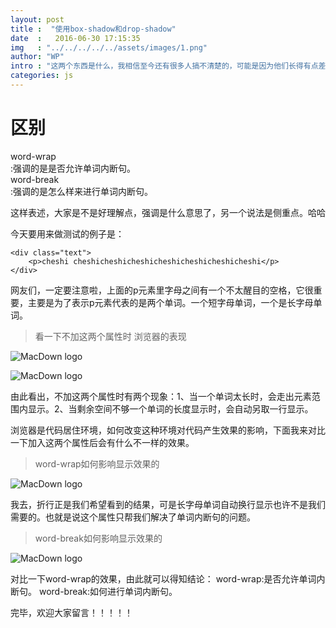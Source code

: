 ```yaml
---
layout: post
title :  "使用box-shadow和drop-shadow"
date  :   2016-06-30 17:15:35
img   : "../../../../../assets/images/1.png"
author: "WP"
intro : "这两个东西是什么，我相信至今还有很多人搞不清楚的，可能是因为他们长得有点差不多，更多有可能是平时工作中真真因为BUG而写上这个属性的机会太少，不管怎么样，这里让你彻底理解。"
categories: js
---
```





# 区别

<div class="error">word-wrap</div>:强调的是是否允许单词内断句。

<div class="error">word-break</div>:强调的是怎么样来进行单词内断句。

这样表述，大家是不是好理解点，强调是什么意思了，另一个说法是侧重点。哈哈

今天要用来做测试的例子是：

	<div class="text">
		<p>cheshi cheshicheshicheshicheshicheshicheshicheshi</p>
	</div>
	
网友们，一定要注意啦，上面的p元素里字母之间有一个不太醒目的空格，它很重要，主要是为了表示p元素代表的是两个单词。一个短字母单词，一个是长字母单词。

> 看一下不加这两个属性时 浏览器的表现

![MacDown logo](../../../../../assets/results/20160620/dd20160620.png)


![MacDown logo](../../../../../assets/results/20160620/cc20160620.png)

由此看出，不加这两个属性时有两个现象：1、当一个单词太长时，会走出元素范围内显示。2、当剩余空间不够一个单词的长度显示时，会自动另取一行显示。

浏览器是代码居住环境，如何改变这种环境对代码产生效果的影响，下面我来对比一下加入这两个属性后会有什么不一样的效果。


> word-wrap如何影响显示效果的


![MacDown logo](../../../../../assets/results/20160620/bb20160620.png)

我去，折行正是我们希望看到的结果，可是长字母单词自动换行显示也许不是我们需要的。也就是说这个属性只帮我们解决了单词内断句的问题。

> word-break如何影响显示效果的

![MacDown logo](../../../../../assets/results/20160620/aa20160620.png)

对比一下word-wrap的效果，由此就可以得知结论：
word-wrap:是否允许单词内断句。
word-break:如何进行单词内断句。

完毕，欢迎大家留言！！！！！







